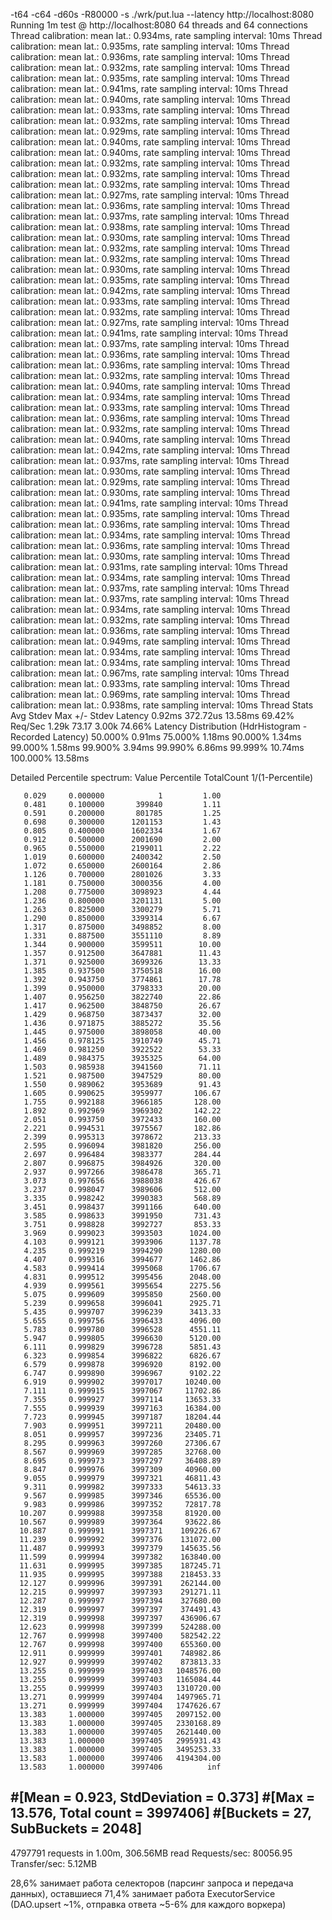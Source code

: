 -t64 -c64 -d60s -R80000 -s ./wrk/put.lua --latency http://localhost:8080
Running 1m test @ http://localhost:8080
  64 threads and 64 connections
  Thread calibration: mean lat.: 0.934ms, rate sampling interval: 10ms
  Thread calibration: mean lat.: 0.935ms, rate sampling interval: 10ms
  Thread calibration: mean lat.: 0.936ms, rate sampling interval: 10ms
  Thread calibration: mean lat.: 0.932ms, rate sampling interval: 10ms
  Thread calibration: mean lat.: 0.935ms, rate sampling interval: 10ms
  Thread calibration: mean lat.: 0.941ms, rate sampling interval: 10ms
  Thread calibration: mean lat.: 0.940ms, rate sampling interval: 10ms
  Thread calibration: mean lat.: 0.933ms, rate sampling interval: 10ms
  Thread calibration: mean lat.: 0.932ms, rate sampling interval: 10ms
  Thread calibration: mean lat.: 0.929ms, rate sampling interval: 10ms
  Thread calibration: mean lat.: 0.940ms, rate sampling interval: 10ms
  Thread calibration: mean lat.: 0.940ms, rate sampling interval: 10ms
  Thread calibration: mean lat.: 0.932ms, rate sampling interval: 10ms
  Thread calibration: mean lat.: 0.932ms, rate sampling interval: 10ms
  Thread calibration: mean lat.: 0.932ms, rate sampling interval: 10ms
  Thread calibration: mean lat.: 0.927ms, rate sampling interval: 10ms
  Thread calibration: mean lat.: 0.936ms, rate sampling interval: 10ms
  Thread calibration: mean lat.: 0.937ms, rate sampling interval: 10ms
  Thread calibration: mean lat.: 0.938ms, rate sampling interval: 10ms
  Thread calibration: mean lat.: 0.930ms, rate sampling interval: 10ms
  Thread calibration: mean lat.: 0.932ms, rate sampling interval: 10ms
  Thread calibration: mean lat.: 0.932ms, rate sampling interval: 10ms
  Thread calibration: mean lat.: 0.930ms, rate sampling interval: 10ms
  Thread calibration: mean lat.: 0.935ms, rate sampling interval: 10ms
  Thread calibration: mean lat.: 0.942ms, rate sampling interval: 10ms
  Thread calibration: mean lat.: 0.933ms, rate sampling interval: 10ms
  Thread calibration: mean lat.: 0.932ms, rate sampling interval: 10ms
  Thread calibration: mean lat.: 0.927ms, rate sampling interval: 10ms
  Thread calibration: mean lat.: 0.941ms, rate sampling interval: 10ms
  Thread calibration: mean lat.: 0.937ms, rate sampling interval: 10ms
  Thread calibration: mean lat.: 0.936ms, rate sampling interval: 10ms
  Thread calibration: mean lat.: 0.936ms, rate sampling interval: 10ms
  Thread calibration: mean lat.: 0.932ms, rate sampling interval: 10ms
  Thread calibration: mean lat.: 0.940ms, rate sampling interval: 10ms
  Thread calibration: mean lat.: 0.934ms, rate sampling interval: 10ms
  Thread calibration: mean lat.: 0.933ms, rate sampling interval: 10ms
  Thread calibration: mean lat.: 0.936ms, rate sampling interval: 10ms
  Thread calibration: mean lat.: 0.932ms, rate sampling interval: 10ms
  Thread calibration: mean lat.: 0.940ms, rate sampling interval: 10ms
  Thread calibration: mean lat.: 0.942ms, rate sampling interval: 10ms
  Thread calibration: mean lat.: 0.937ms, rate sampling interval: 10ms
  Thread calibration: mean lat.: 0.930ms, rate sampling interval: 10ms
  Thread calibration: mean lat.: 0.929ms, rate sampling interval: 10ms
  Thread calibration: mean lat.: 0.930ms, rate sampling interval: 10ms
  Thread calibration: mean lat.: 0.941ms, rate sampling interval: 10ms
  Thread calibration: mean lat.: 0.935ms, rate sampling interval: 10ms
  Thread calibration: mean lat.: 0.936ms, rate sampling interval: 10ms
  Thread calibration: mean lat.: 0.934ms, rate sampling interval: 10ms
  Thread calibration: mean lat.: 0.936ms, rate sampling interval: 10ms
  Thread calibration: mean lat.: 0.930ms, rate sampling interval: 10ms
  Thread calibration: mean lat.: 0.931ms, rate sampling interval: 10ms
  Thread calibration: mean lat.: 0.934ms, rate sampling interval: 10ms
  Thread calibration: mean lat.: 0.937ms, rate sampling interval: 10ms
  Thread calibration: mean lat.: 0.937ms, rate sampling interval: 10ms
  Thread calibration: mean lat.: 0.934ms, rate sampling interval: 10ms
  Thread calibration: mean lat.: 0.932ms, rate sampling interval: 10ms
  Thread calibration: mean lat.: 0.936ms, rate sampling interval: 10ms
  Thread calibration: mean lat.: 0.949ms, rate sampling interval: 10ms
  Thread calibration: mean lat.: 0.934ms, rate sampling interval: 10ms
  Thread calibration: mean lat.: 0.934ms, rate sampling interval: 10ms
  Thread calibration: mean lat.: 0.967ms, rate sampling interval: 10ms
  Thread calibration: mean lat.: 0.933ms, rate sampling interval: 10ms
  Thread calibration: mean lat.: 0.969ms, rate sampling interval: 10ms
  Thread calibration: mean lat.: 0.938ms, rate sampling interval: 10ms
  Thread Stats   Avg      Stdev     Max   +/- Stdev
    Latency     0.92ms  372.72us  13.58ms   69.42%
    Req/Sec     1.29k    73.17     3.00k    74.66%
  Latency Distribution (HdrHistogram - Recorded Latency)
 50.000%    0.91ms
 75.000%    1.18ms
 90.000%    1.34ms
 99.000%    1.58ms
 99.900%    3.94ms
 99.990%    6.86ms
 99.999%   10.74ms
100.000%   13.58ms

  Detailed Percentile spectrum:
       Value   Percentile   TotalCount 1/(1-Percentile)

       0.029     0.000000            1         1.00
       0.481     0.100000       399840         1.11
       0.591     0.200000       801785         1.25
       0.698     0.300000      1201153         1.43
       0.805     0.400000      1602334         1.67
       0.912     0.500000      2001690         2.00
       0.965     0.550000      2199011         2.22
       1.019     0.600000      2400342         2.50
       1.072     0.650000      2600164         2.86
       1.126     0.700000      2801026         3.33
       1.181     0.750000      3000356         4.00
       1.208     0.775000      3098923         4.44
       1.236     0.800000      3201131         5.00
       1.263     0.825000      3300279         5.71
       1.290     0.850000      3399314         6.67
       1.317     0.875000      3498852         8.00
       1.331     0.887500      3551110         8.89
       1.344     0.900000      3599511        10.00
       1.357     0.912500      3647881        11.43
       1.371     0.925000      3699326        13.33
       1.385     0.937500      3750518        16.00
       1.392     0.943750      3774861        17.78
       1.399     0.950000      3798333        20.00
       1.407     0.956250      3822740        22.86
       1.417     0.962500      3848750        26.67
       1.429     0.968750      3873437        32.00
       1.436     0.971875      3885272        35.56
       1.445     0.975000      3898058        40.00
       1.456     0.978125      3910749        45.71
       1.469     0.981250      3922522        53.33
       1.489     0.984375      3935325        64.00
       1.503     0.985938      3941560        71.11
       1.521     0.987500      3947529        80.00
       1.550     0.989062      3953689        91.43
       1.605     0.990625      3959977       106.67
       1.755     0.992188      3966185       128.00
       1.892     0.992969      3969302       142.22
       2.051     0.993750      3972433       160.00
       2.221     0.994531      3975567       182.86
       2.399     0.995313      3978672       213.33
       2.595     0.996094      3981820       256.00
       2.697     0.996484      3983377       284.44
       2.807     0.996875      3984926       320.00
       2.937     0.997266      3986478       365.71
       3.073     0.997656      3988038       426.67
       3.237     0.998047      3989606       512.00
       3.335     0.998242      3990383       568.89
       3.451     0.998437      3991166       640.00
       3.585     0.998633      3991950       731.43
       3.751     0.998828      3992727       853.33
       3.969     0.999023      3993503      1024.00
       4.103     0.999121      3993906      1137.78
       4.235     0.999219      3994290      1280.00
       4.407     0.999316      3994677      1462.86
       4.583     0.999414      3995068      1706.67
       4.831     0.999512      3995456      2048.00
       4.939     0.999561      3995654      2275.56
       5.075     0.999609      3995850      2560.00
       5.239     0.999658      3996041      2925.71
       5.435     0.999707      3996239      3413.33
       5.655     0.999756      3996433      4096.00
       5.783     0.999780      3996528      4551.11
       5.947     0.999805      3996630      5120.00
       6.111     0.999829      3996728      5851.43
       6.323     0.999854      3996822      6826.67
       6.579     0.999878      3996920      8192.00
       6.747     0.999890      3996967      9102.22
       6.919     0.999902      3997017     10240.00
       7.111     0.999915      3997067     11702.86
       7.355     0.999927      3997114     13653.33
       7.555     0.999939      3997163     16384.00
       7.723     0.999945      3997187     18204.44
       7.903     0.999951      3997211     20480.00
       8.051     0.999957      3997236     23405.71
       8.295     0.999963      3997260     27306.67
       8.567     0.999969      3997285     32768.00
       8.695     0.999973      3997297     36408.89
       8.847     0.999976      3997309     40960.00
       9.055     0.999979      3997321     46811.43
       9.311     0.999982      3997333     54613.33
       9.567     0.999985      3997346     65536.00
       9.983     0.999986      3997352     72817.78
      10.207     0.999988      3997358     81920.00
      10.567     0.999989      3997364     93622.86
      10.887     0.999991      3997371    109226.67
      11.239     0.999992      3997376    131072.00
      11.487     0.999993      3997379    145635.56
      11.599     0.999994      3997382    163840.00
      11.631     0.999995      3997385    187245.71
      11.935     0.999995      3997388    218453.33
      12.127     0.999996      3997391    262144.00
      12.215     0.999997      3997393    291271.11
      12.287     0.999997      3997394    327680.00
      12.319     0.999997      3997397    374491.43
      12.319     0.999998      3997397    436906.67
      12.623     0.999998      3997399    524288.00
      12.767     0.999998      3997400    582542.22
      12.767     0.999998      3997400    655360.00
      12.911     0.999999      3997401    748982.86
      12.927     0.999999      3997402    873813.33
      13.255     0.999999      3997403   1048576.00
      13.255     0.999999      3997403   1165084.44
      13.255     0.999999      3997403   1310720.00
      13.271     0.999999      3997404   1497965.71
      13.271     0.999999      3997404   1747626.67
      13.383     1.000000      3997405   2097152.00
      13.383     1.000000      3997405   2330168.89
      13.383     1.000000      3997405   2621440.00
      13.383     1.000000      3997405   2995931.43
      13.383     1.000000      3997405   3495253.33
      13.583     1.000000      3997406   4194304.00
      13.583     1.000000      3997406          inf
#[Mean    =        0.923, StdDeviation   =        0.373]
#[Max     =       13.576, Total count    =      3997406]
#[Buckets =           27, SubBuckets     =         2048]
----------------------------------------------------------
  4797791 requests in 1.00m, 306.56MB read
Requests/sec:  80056.95
Transfer/sec:      5.12MB

28,6% занимает работа селекторов (парсинг запроса и передача данных), оставшиеся 71,4% занимает работа ExecutorService (DAO.upsert ~1%, отправка ответа ~5-6% для каждого воркера)
